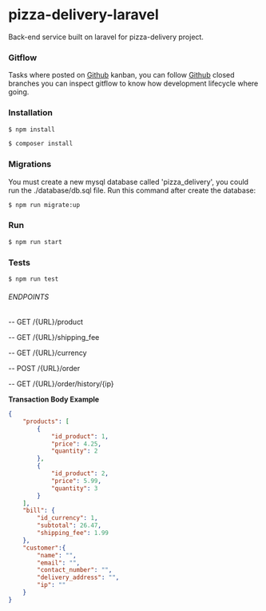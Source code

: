 # pizza-delivery-laravel
Back-end service built on laravel for pizza-delivery project.

### Gitflow
Tasks where posted on [Github](https://github.com/germangp088/pizza-delivery-laravel/projects/1) kanban, you can follow [Github](https://github.com/germangp088/pizza-delivery-laravel) closed branches you can inspect gitflow to know how development lifecycle where going.

### Installation

```sh
$ npm install
```
```sh
$ composer install
```

### Migrations
You must create a new mysql database called 'pizza_delivery', you could run the ./database/db.sql file.
Run this command after create the database:
```sh
$ npm run migrate:up
```

### Run

```sh
$ npm run start
```

### Tests
```sh
$ npm run test
```

###### ENDPOINTS

-- GET /{URL}/product

-- GET /{URL}/shipping_fee

-- GET /{URL}/currency

-- POST /{URL}/order

-- GET /{URL}/order/history/{ip}

**Transaction Body Example**
```json
{
	"products": [
		{
			"id_product": 1,
			"price": 4.25,
			"quantity": 2
		},
		{
			"id_product": 2,
			"price": 5.99,
			"quantity": 3
		}
	],
	"bill": {
		"id_currency": 1,
		"subtotal": 26.47,
		"shipping_fee": 1.99
	},
	"customer":{
		"name": "",
		"email": "",
		"contact_number": "",
		"delivery_address": "",
		"ip": ""
	}
}
```
